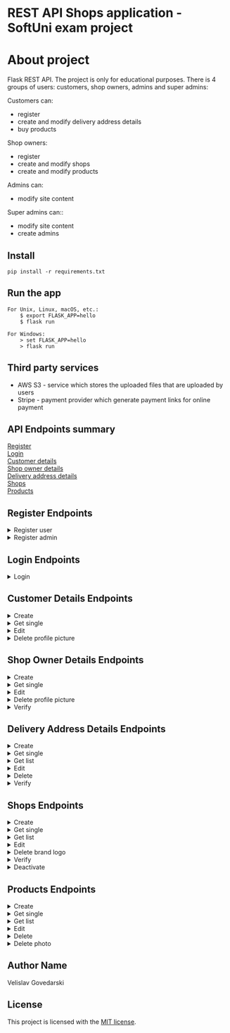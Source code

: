 # REST API Shops application - SoftUni exam project

# About project

Flask REST API. The project is only for educational purposes.
There is 4 groups of users: customers, shop owners, admins and super admins:

<div>Customers can:</div>
<ul>
    <li>register</li>
    <li>create and modify delivery address details</li>
    <li>buy products</li>
</ul>

<div>Shop owners:</div>
<ul>
    <li>register</li>
    <li>create and modify shops</li>
    <li>create and modify products</li>
</ul>

<div>Admins can:</div>
<ul>
<li>modify site content</li>
</ul>

<div>Super admins can::</div>
<ul><li>modify site content</li>
<li>create admins</li></ul>

## Install

    pip install -r requirements.txt

## Run the app

    For Unix, Linux, macOS, etc.:
        $ export FLASK_APP=hello
        $ flask run
    
    For Windows:
        > set FLASK_APP=hello
        > flask run

## Third party services

* AWS S3 - service which stores the uploaded files that are uploaded by users
* Stripe - payment provider which generate payment links for online payment

## API Endpoints summary

<div><a href="#register">Register</a></div>
<div><a href="#login">Login</a></div>
<div><a href="#cd">Customer details</a></div>
<div><a href="#sod">Shop owner details</a></div>
<div><a href="#dad">Delivery address details</a></div>
<div><a href="#shops_e">Shops</a></div>
<div><a href="#products">Products</a></div>

<div id ="register"></div>

## Register Endpoints

<details>
<summary> 
    Register user
</summary>

    Url: /users/register
    Methid: POST
    request: TODO
    Response: TODO
    Description: TODO

</details>

<details>
<summary> 
    Register admin
</summary>

    Url: /users/register
    Methid: Post
    request: TODO
    Response: TODO
    Description: TODO

</details>

<div id ="login"></div>

## Login Endpoints

<details>
<summary> 
    Login
</summary>

    Url: /login
    Methid: POST
    request: TODO
    Response: TODO
    Description: TODO

</details>

<div id ="cd"></div>

## Customer Details Endpoints

<details>
<summary> 
    Create
</summary>

    Url: /customer_details
    Methid: POST
    request: TODO
    Response: TODO
    Description: TODO

</details>


<details>
<summary> 
    Get single
</summary>

    Url: /customer_details/<pk>
    Methid: GET
    request: TODO
    Response: TODO
    Description: TODO

</details>


<details>
<summary> 
    Edit
</summary>

    Url: /customer_details/<pk>
    Methid: PUT
    request: TODO
    Response: TODO
    Description: TODO

</details>

<details>
<summary> 
    Delete profile picture
</summary>

    Url: /customer_details/<pk>/profile_picture
    Methid: DELETE
    request: TODO
    Response: TODO
    Description: TODO

</details>


<div id ="sod"></div>

## Shop Owner Details Endpoints

<details>
<summary> 
    Create
</summary>

    Url: /shop_owner_details
    Methid: POST
    request: TODO
    Response: TODO
    Description: TODO

</details>


<details>
<summary> 
    Get single
</summary>

    Url: /shop_owner_details/<pk>
    Methid: GET
    request: TODO
    Response: TODO
    Description: TODO

</details>


<details>
<summary> 
    Edit
</summary>

    Url: /shop_owner_details/<pk>
    Methid: PUT
    request: TODO
    Response: TODO
    Description: TODO

</details>

<details>
<summary> 
    Delete profile picture
</summary>

    Url: /shop_owner_details/<pk>/profile_picture
    Methid: DELETE
    request: TODO
    Response: TODO
    Description: TODO

</details>

<details>
<summary> 
    Verify 
</summary>

    Url: /shop_owner_details/<pk>/verify
    Methid: PUT
    request: TODO
    Response: TODO
    Description: TODO

</details>

<div id ="dad"></div>

## Delivery Address Details Endpoints

<details>
<summary> 
    Create
</summary>

    Url: /delivery_address_details
    Methid: POST
    request: TODO
    Response: TODO
    Description: TODO

</details>


<details>
<summary> 
    Get single
</summary>

    Url: /delivery_address_details/<pk>
    Methid: GET
    request: TODO
    Response: TODO
    Description: TODO

</details>


<details>
<summary> 
    Get list
</summary>

    Url: /delivery_address_details
    Methid: GET
    request: TODO
    Response: TODO
    Description: TODO

</details>


<details>
<summary> 
    Edit
</summary>

    Url: /delivery_address_details/<pk>
    Methid: PUT
    request: TODO
    Response: TODO
    Description: TODO

</details>

<details>
<summary> 
    Delete
</summary>

    Url: /delivery_address_details/<pk>
    Methid: Delete
    request: TODO
    Response: TODO
    Description: TODO

</details>

<details>
<summary> 
    Verify 
</summary>

    Url: /shop_owner_details/<pk>/verify
    Methid: PUT
    request: TODO
    Response: TODO
    Description: TODO

</details>


<div id ="shops_e"></div>

## Shops Endpoints

<details>
<summary> 
    Create
</summary>

    Url: /shops
    Methid: POST
    request: TODO
    Response: TODO
    Description: TODO

</details>

<details>
<summary> 
    Get single
</summary>

    Url: /shops/<pk>
    Methid: GET
    request: TODO
    Response: TODO
    Description: TODO

</details>

<details>
<summary> 
    Get list
</summary>

    Url: /shops
    Methid: GET
    request: TODO
    Response: TODO
    Description: TODO

</details>




<details>
<summary> 
    Edit
</summary>

    Url: /shops/<pk>
    Methid: PUT
    request: TODO
    Response: TODO
    Description: TODO

</details>

<details>
<summary> 
    Delete brand logo
</summary>

    Url: /shops/<pk>/brand_logo
    Methid: delete
    request: TODO
    Response: TODO
    Description: TODO

</details>

<details>
<summary> 
    Verify 
</summary>

    Url: /shops/<pk>/verify
    Methid: PUT
    request: TODO
    Response: TODO
    Description: TODO

</details>

<details>
<summary> 
    Deactivate
</summary>

    Url: /shops/<pk>/deactivate
    Methid: PUT
    request: TODO
    Response: TODO
    Description: TODO

</details>

<div id ="products"></div>

## Products Endpoints

<details>
<summary> 
    Create
</summary>

    Url: /product
    Methid: POST
    request: TODO
    Response: TODO
    Description: TODO

</details>

<details>
<summary> 
    Get single
</summary>

    Url: /product/<pk>
    Methid: GET
    request: TODO
    Response: TODO
    Description: TODO

</details>

<details>
<summary> 
    Get list
</summary>

    Url: /product/<pk>
    Methid: GET
    request: TODO
    Response: TODO
    Description: TODO

</details>




<details>
<summary> 
    Edit
</summary>

    Url: /product/<pk>
    Methid: PUT
    request: TODO
    Response: TODO
    Description: TODO

</details>

<details>
<summary> 
    Delete
</summary>

    Url: /product/<pk>
    Methid: DELETE
    request: TODO
    Response: TODO
    Description: TODO

</details>

<details>
<summary> 
    Delete photo
</summary>

    Url: /product/<pk>/product_photo
    Methid: delete
    request: TODO
    Response: TODO
    Description: TODO

</details>

## Author Name

Velislav Govedarski

## License

This project is licensed with the [MIT license](LICENSE).
